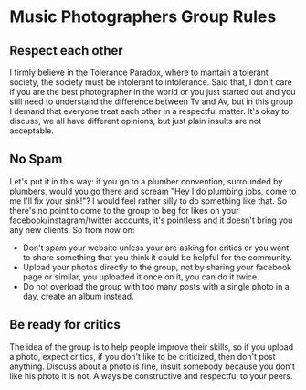 # Music Photographers Group Rules

## Respect each other

I firmly believe in the Tolerance Paradox, where to mantain a tolerant society, the society must be intolerant to intolerance.
Said that, I don't care if you are the best photographer in the world or you just started out and you still need to understand the difference between Tv and Av, but in this group I demand that everyone treat each other in a respectful matter. It's okay to discuss, we all have different opinions, but just plain insults are not acceptable.

## No Spam

Let's put it in this way: if you go to a plumber convention, surrounded by plumbers, would you go there and scream "Hey I do plumbing jobs, come to me I'll fix your sink!"? I would feel rather silly to do something like that. So there's no point to come to the group to beg for likes on your facebook/instagram/twitter accounts, it's pointless and it doesn't bring you any new clients.
So from now on:

- Don't spam your website unless your are asking for critics or you want to share something that you think it could be helpful for the community.
- Upload your photos directly to the group, not by sharing your facebook page or similar, you uploaded it once on it, you can do it twice.
- Do not overload the group with too many posts with a single photo in a day, create an album instead.

## Be ready for critics

The idea of the group is to help people improve their skills, so if you upload a photo, expect critics, if you don't like to be criticized, then don't post anything.
Discuss about a photo is fine, insult somebody because you don't like his photo it is not. Always be constructive and respectful to your peers.